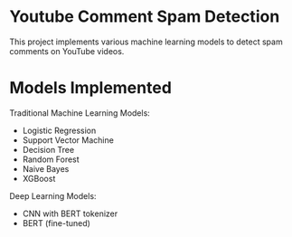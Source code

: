 # Youtube Comment Spam Detection

This project implements various machine learning models to detect spam comments on YouTube videos.

# Models Implemented

Traditional Machine Learning Models:

- Logistic Regression
- Support Vector Machine
- Decision Tree
- Random Forest
- Naive Bayes
- XGBoost

Deep Learning Models:

- CNN with BERT tokenizer
- BERT (fine-tuned)
